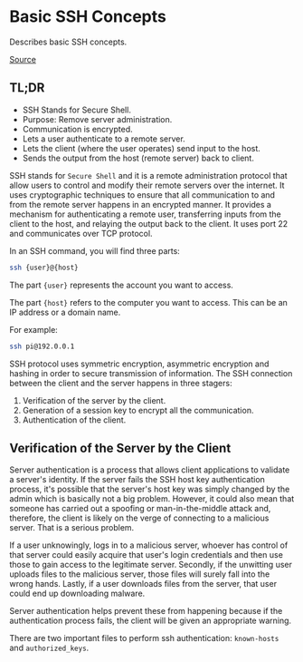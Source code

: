 # Basic SSH Concepts

Describes basic SSH concepts.

[Source](https://schh.medium.com/ssh-for-dummies-ea168e6ff547)

## TL;DR

* SSH Stands for Secure Shell.
* Purpose: Remove server administration.
* Communication is encrypted.
* Lets a user authenticate to a remote server.
* Lets the client (where the user operates) send input to the host.
* Sends the output from the host (remote server) back to client.

SSH stands for `Secure Shell` and it is a remote administration
protocol that allow users to control and modify their remote servers
over the internet. It uses cryptographic techniques to ensure that all
communication to and from the remote server happens in an encrypted
manner. It provides a mechanism for authenticating a remote user,
transferring inputs from the client to the host, and relaying the
output back to the client. It uses port 22 and communicates over TCP
protocol.

In an SSH command, you will find three parts:

```bash
ssh {user}@{host}
```

The part `{user}` represents the account you want to access.

The part `{host}` refers to the computer you want to access. This can
be an IP address or a domain name.

For example:

```bash
ssh pi@192.0.0.1
```

SSH protocol uses symmetric encryption, asymmetric encryption and
hashing in order to secure transmission of information. The SSH
connection between the client and the server happens in three stagers:

1. Verification of the server by the client.
2. Generation of a session key to encrypt all the communication.
3. Authentication of the client.

## Verification of the Server by the Client

Server authentication is a process that allows client applications to
validate a server's identity. If the server fails the SSH host key
authentication process, it's possible that the server's host key was
simply changed by the admin which is basically not a big problem.
However, it could also mean that someone has carried out a spoofing
or man-in-the-middle attack and, therefore, the client is likely on
the verge of connecting to a malicious server. That is a serious problem.

If a user unknowingly, logs in to a malicious server, whoever has
control of that server could easily acquire that user's login
credentials and then use those to gain access to the legitimate server.
Secondly, if the unwitting user uploads files to the malicious server,
those files will surely fall into the wrong hands. Lastly, if a user
downloads files from the server, that user could end up downloading malware.

Server authentication helps prevent these from happening because if the
authentication process fails, the client will be given an appropriate
warning.

There are two important files to perform ssh authentication:
`known-hosts` and `authorized_keys`.

